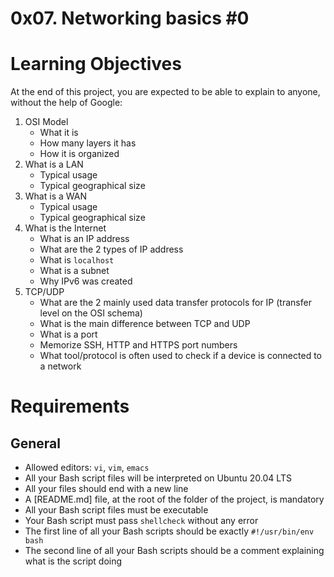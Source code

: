 # 0x07. Networking basics #0

# Learning Objectives
At the end of this project, you are expected to be able to explain to anyone, without the help of Google:
1. OSI Model
	- What it is
	- How many layers it has
	- How it is organized
2. What is a LAN
	- Typical usage
	- Typical geographical size
3. What is a WAN
	- Typical usage
	- Typical geographical size
4. What is the Internet
	- What is an IP address
	- What are the 2 types of IP address
	- What is `localhost`
	- What is a subnet
	- Why IPv6 was created
5. TCP/UDP
	- What are the 2 mainly used data transfer protocols for IP (transfer level on the OSI schema)
	- What is the main difference between TCP and UDP
	- What is a port
	- Memorize SSH, HTTP and HTTPS port numbers
	- What tool/protocol is often used to check if a device is connected to a network

# Requirements
## General
- Allowed editors: `vi`, `vim`, `emacs`
- All your Bash script files will be interpreted on Ubuntu 20.04 LTS
- All your files should end with a new line
- A [README.md] file, at the root of the folder of the project, is mandatory
- All your Bash script files must be executable
- Your Bash script must pass `shellcheck` without any error
- The first line of all your Bash scripts should be exactly `#!/usr/bin/env bash`
- The second line of all your Bash scripts should be a comment explaining what is the script doing
